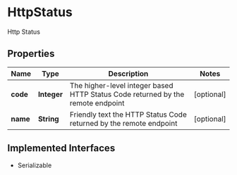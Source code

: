 

# HttpStatus

Http Status

## Properties

| Name | Type | Description | Notes |
|------------ | ------------- | ------------- | -------------|
|**code** | **Integer** | The higher-level integer based HTTP Status Code returned by the remote endpoint |  [optional] |
|**name** | **String** | Friendly text the HTTP Status Code returned by the remote endpoint |  [optional] |


## Implemented Interfaces

* Serializable


